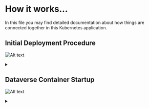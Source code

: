 # How it works...

In this file you may find detailed documentation about how things are connected together in this Kubernetes application.

## Initial Deployment Procedure

![Alt text](https://g.gravizo.com/source/mark_deployment?https%3A%2F%2Fraw.githubusercontent.com%2FIQSS%2FDataverse-kubernetes%2F44-add-docs%2Fdocs%2Fhow-it-works.md)
<details>
<summary></summary>
mark_deployment
  @startuml
  actor User
  participant "Secrets" as S
  participant "ConfigMap" as CM
  participant "PostgreSQL" as P
  participant "Dataverse" as D
  participant "Bootstrap Job" as BJ
  participant "Configure Job" as CJ

  participant "Solr"

  create S
  User -> S: Deploy Secrets
  create CM
  User -> CM: Deploy ConfigMap
  note over P: Optional!\nFire at will.
  create P
  User -> P: Deploy PostgreSQL
  CM -> P: Pass username +\ndatabase name
  S -> P: Pass password
  P -> P: Init database

  create Solr
  User -> Solr: Deploy Solr from iqss/solr-k8s

  create D
  User -> D: Deploy Dataverse from iqss/dataverse-k8s
  D -> D: Deploy app
  note over D: see also in detail at\n"Container Startup"
  D -> P: Persistance Framework:\nCreate tables
  P --> D: Done

  create BJ
  User -> BJ: Deploy Bootstrapping Job
  S -> BJ: Pass db password\n+API key
  CM -> BJ: Pass settings
  BJ <<-->> P: wait for
  BJ <<-->> Solr: wait for
  BJ <<-->> D: wait for
  ...After Dataverse has been deployed successfully......
  BJ -> P: Additional SQL init
  BJ -> D: Bootstrapping w/ setup-all.sh\n(Metadata, user, root dataverse, ...)
  activate D
  BJ -> D: Configure Solr location\n+ admin contact
  BJ -> D: Block API with unblock-key
  D -> P: Store settings
  return

  create CJ
  User -> CJ: Deploy Configure Job
  S -> CJ: Pass API key
  CM -> CJ: Pass settings
  CJ -> D: Configure DB settings via API
  activate D
  D -> P: Store settings
  return

  User -> D: Start accessing Dataverse
  @enduml
mark_deployment
</details>

## Dataverse Container Startup

![Alt text](https://g.gravizo.com/source/mark_container_startup?https%3A%2F%2Fraw.githubusercontent.com%2FIQSS%2FDataverse-kubernetes%2F44-add-docs%2Fdocs%2Fhow-it-works.md)
<details>
<summary></summary>
mark_container_startupp
  @startuml
  participant Tini
  participant "Entrypoint" as E
  participant "Init script" as I
  participant "Appserver" as A

  create E
  Tini -> E: Start
  create I
  E -> I: Start

  create A
  I -> A: Start
  activate A
  I -> A: Configure password aliases
  I -> A: Configure resources
  I -> A: Configure JVM options
  I -> A: Stop
  destroy A
  I -> I: Symlink WAR & more

  create A
  E -> A: Start in foreground
  activate A
  E --> Tini: exec(): replace with Appserver
  destroy E
  Tini -> A: Keep running until container stops
  A -> A: Autodeploy WAR
  @enduml
mark_container_startup
</details>
